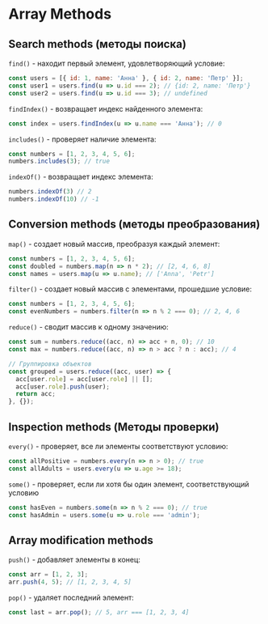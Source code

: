 # Array Methods #

## Search methods (методы поиска) ##

`find()` - находит первый элемент, удовлетворяющий условие:

````javascript
const users = [{ id: 1, name: 'Анна' }, { id: 2, name: 'Петр' }];
const user1 = users.find(u => u.id === 2); // {id: 2, name: 'Петр'}
const user2 = users.find(u => u.id === 3); // undefined
````

`findIndex()` - возвращает индекс найденного элемента:

````javascript
const index = users.findIndex(u => u.name === 'Анна'); // 0
````

`includes()` - проверяет наличие элемента:

````javascript
const numbers = [1, 2, 3, 4, 5, 6];
numbers.includes(3); // true
````

`indexOf()` - возвращает индекс элемента:

````javascript
numbers.indexOf(3) // 2
numbers.indexOf(10) // -1
````

## Conversion methods (методы преобразования) ##

`map()` - создает новый массив, преобразуя каждый элемент:

````javascript
const numbers = [1, 2, 3, 4, 5, 6];
const doubled = numbers.map(n => n * 2); // [2, 4, 6, 8]
const names = users.map(u => u.name); // ['Anna', 'Petr']
````

`filter()` - создает новый массив с элементами, прошедшие условие:

````javascript
const numbers = [1, 2, 3, 4, 5, 6];
const evenNumbers = numbers.filter(n => n % 2 === 0); // 2, 4, 6
````

`reduce()` - сводит массив к одному значению:

````javascript
const sum = numbers.reduce((acc, n) => acc + n, 0); // 10
const max = numbers.reduce((acc, n) => n > acc ? n : acc); // 4

// Группировка объектов
const grouped = users.reduce((acc, user) => {
  acc[user.role] = acc[user.role] || [];
  acc[user.role].push(user);
  return acc;
}, {});
````

## Inspection methods (Методы проверки) ##

`every()` - проверяет, все ли элементы соответствуют условию:

````javascript
const allPositive = numbers.every(n => n > 0); // true
const allAdults = users.every(u => u.age >= 18);
````

`some()` - проверяет, если ли хотя бы один элемент, соответствующий условию

````javascript
const hasEven = numbers.some(n => n % 2 === 0); // true
const hasAdmin = users.some(u => u.role === 'admin');
````

## Array modification methods ##

`push()` - добавляет элементы в конец:

````javascript
const arr = [1, 2, 3];
arr.push(4, 5); // [1, 2, 3, 4, 5]
````

`pop()` - удаляет последний элемент:

````javascript
const last = arr.pop(); // 5, arr === [1, 2, 3, 4]
````

